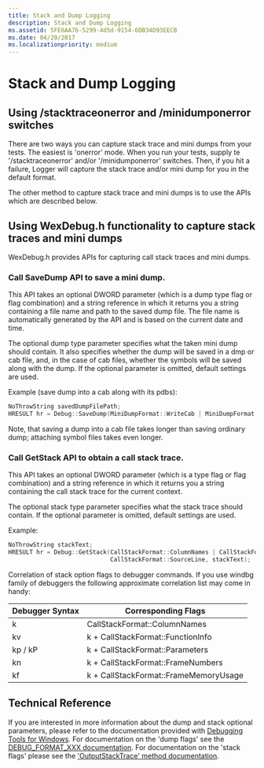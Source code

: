 ```yaml
---
title: Stack and Dump Logging
description: Stack and Dump Logging
ms.assetid: 5FE6AA76-5299-4d5d-9154-6DB34D93EECB
ms.date: 04/20/2017
ms.localizationpriority: medium
---
```


# Stack and Dump Logging


## <span id="Using__stacktraceonerror_and__minidumponerror_switches"></span><span id="using__stacktraceonerror_and__minidumponerror_switches"></span><span id="USING__STACKTRACEONERROR_AND__MINIDUMPONERROR_SWITCHES"></span>Using /stacktraceonerror and /minidumponerror switches


There are two ways you can capture stack trace and mini dumps from your tests. The easiest is 'onerror' mode. When you run your tests, supply te '/stacktraceonerror' and/or '/minidumponerror' switches. Then, if you hit a failure, Logger will capture the stack trace and/or mini dump for you in the default format.

The other method to capture stack trace and mini dumps is to use the APIs which are described below.

## <span id="using_wexdebug.h_functionality_to_capture_stack_traces_and_mini_dumps"></span><span id="USING_WEXDEBUG.H_FUNCTIONALITY_TO_CAPTURE_STACK_TRACES_AND_MINI_DUMPS"></span>Using WexDebug.h functionality to capture stack traces and mini dumps


WexDebug.h provides APIs for capturing call stack traces and mini dumps.

### <span id="Call_SaveDump_API_to_save_a_mini_dump."></span><span id="call_savedump_api_to_save_a_mini_dump."></span><span id="CALL_SAVEDUMP_API_TO_SAVE_A_MINI_DUMP."></span>Call SaveDump API to save a mini dump.

This API takes an optional DWORD parameter (which is a dump type flag or flag combination) and a string reference in which it returns you a string containing a file name and path to the saved dump file. The file name is automatically generated by the API and is based on the current date and time.

The optional dump type parameter specifies what the taken mini dump should contain. It also specifies whether the dump will be saved in a dmp or cab file, and, in the case of cab files, whether the symbols will be saved along with the dump. If the optional parameter is omitted, default settings are used.

Example (save dump into a cab along with its pdbs):

```cpp
NoThrowString savedDumpFilePath;
HRESULT hr = Debug::SaveDump(MiniDumpFormat::WriteCab | MiniDumpFormat::WriteCabSecondaryFiles, savedDumpFilePath);
```

Note, that saving a dump into a cab file takes longer than saving ordinary dump; attaching symbol files takes even longer.

### <span id="Call_GetStack_API_to_obtain_a_call_stack_trace."></span><span id="call_getstack_api_to_obtain_a_call_stack_trace."></span><span id="CALL_GETSTACK_API_TO_OBTAIN_A_CALL_STACK_TRACE."></span>Call GetStack API to obtain a call stack trace.

This API takes an optional DWORD parameter (which is a type flag or flag combination) and a string reference in which it returns you a string containing the call stack trace for the current context.

The optional stack type parameter specifies what the stack trace should contain. If the optional parameter is omitted, default settings are used.

Example:

```cpp
NoThrowString stackText;
HRESULT hr = Debug::GetStack(CallStackFormat::ColumnNames | CallStackFormat::FrameAddress |
                             CallStackFormat::SourceLine, stackText);
```

Correlation of stack option flags to debugger commands. If you use windbg family of debuggers the following approximate correlation list may come in handy:


| Debugger Syntax |          Corresponding Flags          |
|-----------------|---------------------------------------|
|        k        |     CallStackFormat::ColumnNames      |
|       kv        |   k + CallStackFormat::FunctionInfo   |
|     kp / kP     |    k + CallStackFormat::Parameters    |
|       kn        |   k + CallStackFormat::FrameNumbers   |
|       kf        | k + CallStackFormat::FrameMemoryUsage |

## <span id="Technical_Reference"></span><span id="technical_reference"></span><span id="TECHNICAL_REFERENCE"></span>Technical Reference


If you are interested in more information about the dump and stack optional parameters, please refer to the documentation provided with [Debugging Tools for Windows](http://go.microsoft.com/fwlink/p/?linkid=8708). For documentation on the 'dump flags' see the [DEBUG\_FORMAT\_XXX documentation](https://msdn.microsoft.com/library/cc267446.aspx). For documentation on the 'stack flags' please see the ['OutputStackTrace' method documentation](https://msdn.microsoft.com/library/cc266034.aspx).









